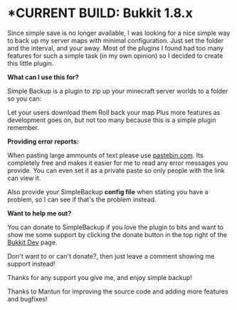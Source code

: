 *CURRENT BUILD: Bukkit 1.8.x
================================

Since simple save is no longer available, I was looking for a nice simple way to back up my server maps with minimal configuration. Just set the folder and the interval, and your away. Most of the plugins I found had too many features for such a simple task (in my own opinion) so I decided to create this little plugin.

**What can I use this for?**

Simple Backup is a plugin to zip up your minecraft server worlds to a folder so you can:

Let your users download them
Roll back your map
Plus more features as development goes on, but not too many because this is a simple plugin remember.

**Providing error reports:**

When pasting large ammounts of text please use [pastebin.com](http://pastebin.com). Its completely free and makes it easier for me to read any error messages you provide. You can even set it as a private paste so only people with the link can view it.

Also provide your SimpleBackup **config file** when stating you have a problem, so I can see if that's the problem instead.

**Want to help me out?**

You can donate to SimpleBackup if you love the plugin to bits and want to show me some support by clicking the donate button in the top right of the [Bukkit Dev](http://dev.bukkit.org/server-mods/simplebackup) page. 

Don't want to or can't donate?, then just leave a comment showing me support instead!


Thanks for any support you give me, and enjoy simple backup!


Thanks to Mantun for improving the source code and adding more features and bugfixes!


